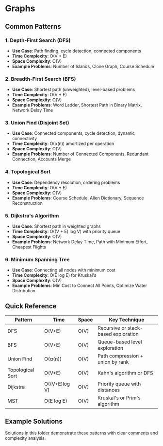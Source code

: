 # Graphs

## Common Patterns

### 1. Depth-First Search (DFS)
- **Use Case**: Path finding, cycle detection, connected components
- **Time Complexity**: O(V + E)
- **Space Complexity**: O(V)
- **Example Problems**: Number of Islands, Clone Graph, Course Schedule

### 2. Breadth-First Search (BFS)
- **Use Case**: Shortest path (unweighted), level-based problems
- **Time Complexity**: O(V + E)
- **Space Complexity**: O(V)
- **Example Problems**: Word Ladder, Shortest Path in Binary Matrix, Network Delay Time

### 3. Union Find (Disjoint Set)
- **Use Case**: Connected components, cycle detection, dynamic connectivity
- **Time Complexity**: O(α(n)) amortized per operation
- **Space Complexity**: O(V)
- **Example Problems**: Number of Connected Components, Redundant Connection, Accounts Merge

### 4. Topological Sort
- **Use Case**: Dependency resolution, ordering problems
- **Time Complexity**: O(V + E)
- **Space Complexity**: O(V)
- **Example Problems**: Course Schedule, Alien Dictionary, Sequence Reconstruction

### 5. Dijkstra's Algorithm
- **Use Case**: Shortest path in weighted graphs
- **Time Complexity**: O((V + E) log V) with priority queue
- **Space Complexity**: O(V)
- **Example Problems**: Network Delay Time, Path with Minimum Effort, Cheapest Flights

### 6. Minimum Spanning Tree
- **Use Case**: Connecting all nodes with minimum cost
- **Time Complexity**: O(E log E) for Kruskal's
- **Space Complexity**: O(V)
- **Example Problems**: Min Cost to Connect All Points, Optimize Water Distribution

## Quick Reference

| Pattern | Time | Space | Key Technique |
|---------|------|-------|---------------|
| DFS | O(V+E) | O(V) | Recursive or stack-based exploration |
| BFS | O(V+E) | O(V) | Queue-based level exploration |
| Union Find | O(α(n)) | O(V) | Path compression + union by rank |
| Topological Sort | O(V+E) | O(V) | Kahn's algorithm or DFS |
| Dijkstra | O((V+E)log V) | O(V) | Priority queue with distances |
| MST | O(E log E) | O(V) | Kruskal's or Prim's algorithm |

## Example Solutions

Solutions in this folder demonstrate these patterns with clear comments and complexity analysis.
